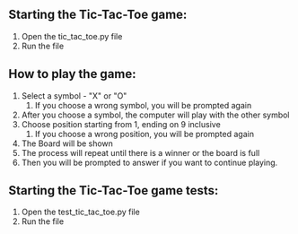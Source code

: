 ## Starting the Tic-Tac-Toe game:
1. Open the tic_tac_toe.py file 
2. Run the file

## How to play the game:
1. Select a symbol - "X" or "O"
   1. If you choose a wrong symbol, you will be prompted again
2. After you choose a symbol, the computer will play with the other symbol
3. Choose position starting from 1, ending on 9 inclusive
   1. If you choose a wrong position, you will be prompted again
4. The Board will be shown
5. The process will repeat until there is a winner or the board is full
6. Then you will be prompted to answer if you want to continue playing.


## Starting the Tic-Tac-Toe game tests:
1. Open the test_tic_tac_toe.py file
2. Run the file
